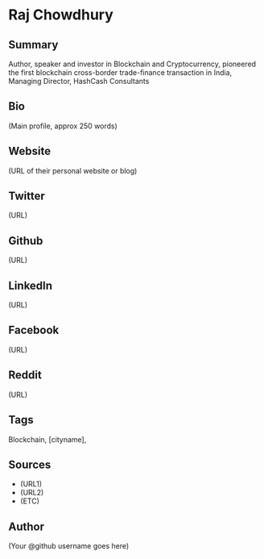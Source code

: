 # Raj Chowdhury

## Summary

Author, speaker and investor in Blockchain and Cryptocurrency, pioneered the first blockchain cross-border trade-finance transaction in India, Managing Director, HashCash Consultants

## Bio
(Main profile, approx 250 words)

## Website
(URL of their personal website or blog)

## Twitter
(URL)

## Github
(URL)

## LinkedIn
(URL)

## Facebook
(URL)

## Reddit
(URL)

## Tags
Blockchain, [cityname], 

## Sources
* (URL1)
* (URL2)
* (ETC)

## Author
(Your @github username goes here)
